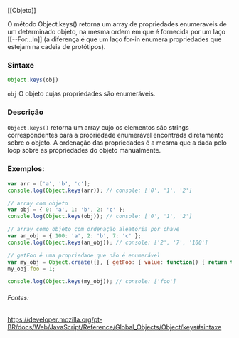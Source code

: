 [[Objeto]]

O método Object.keys() retorna um array de propriedades enumeraveis de um determinado objeto, na mesma ordem em que é fornecida por um laço [[--For...In]] (a diferença é que um laço for-in enumera propriedades que estejam na cadeia de protótipos).

### Sintaxe
```Javascript
Object.keys(obj)
```

`obj`
O objeto cujas propriedades são enumeráveis.

### Descrição
`Object.keys()` retorna um array cujo os elementos são strings correspondentes para a propriedade enumerável encontrada diretamento sobre o objeto. A ordenação das propriedades é a mesma que a dada pelo loop sobre as propriedades do objeto manualmente.

### Exemplos:

```Javascript
var arr = ['a', 'b', 'c'];
console.log(Object.keys(arr)); // console: ['0', '1', '2']

// array com objeto
var obj = { 0: 'a', 1: 'b', 2: 'c' };
console.log(Object.keys(obj)); // console: ['0', '1', '2']

// array como objeto com ordenação aleatória por chave
var an_obj = { 100: 'a', 2: 'b', 7: 'c' };
console.log(Object.keys(an_obj)); // console: ['2', '7', '100']

// getFoo é uma propriedade que não é enumerável
var my_obj = Object.create({}, { getFoo: { value: function() { return this.foo; } } });
my_obj.foo = 1;

console.log(Object.keys(my_obj)); // console: ['foo']
```

###### Fontes:
https://developer.mozilla.org/pt-BR/docs/Web/JavaScript/Reference/Global_Objects/Object/keys#sintaxe